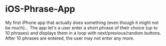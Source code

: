 # iOS-Phrase-App
My first iPhone app that actually does something (even though it might not be much)...
The app let's a user enter a short phrase of their choice (up to 10 phrases) and displays them in a loop
with next/previous/random buttons. After 10 phrases are entered, the user may not enter any more.

